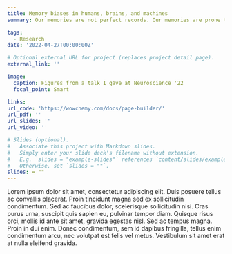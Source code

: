 ```yaml
---
title: Memory biases in humans, brains, and machines
summary: Our memories are not perfect records. Our memories are prone to biases and distortions, from our stereotypes and knowledge of how things "should work". As part of my dissertation, we are examining how different memories are more-or-less susceptible to biases. We find convergent evidence in both human memory representations and in a brain-inspired neural network that these biases are not just errors, but can in fact be reflecting a system that is learning optimally. We are now looking at human brain activity to see if we can predict these memory biases.

tags:
  - Research
date: '2022-04-27T00:00:00Z'

# Optional external URL for project (replaces project detail page).
external_link: ''

image:
  caption: Figures from a talk I gave at Neuroscience '22
  focal_point: Smart

links:
url_code: 'https://wowchemy.com/docs/page-builder/'
url_pdf: ''
url_slides: ''
url_video: ''

# Slides (optional).
#   Associate this project with Markdown slides.
#   Simply enter your slide deck's filename without extension.
#   E.g. `slides = "example-slides"` references `content/slides/example-slides.md`.
#   Otherwise, set `slides = ""`.
slides: = ""
---
```


Lorem ipsum dolor sit amet, consectetur adipiscing elit. Duis posuere tellus ac convallis placerat. Proin tincidunt magna sed ex sollicitudin condimentum. Sed ac faucibus dolor, scelerisque sollicitudin nisi. Cras purus urna, suscipit quis sapien eu, pulvinar tempor diam. Quisque risus orci, mollis id ante sit amet, gravida egestas nisl. Sed ac tempus magna. Proin in dui enim. Donec condimentum, sem id dapibus fringilla, tellus enim condimentum arcu, nec volutpat est felis vel metus. Vestibulum sit amet erat at nulla eleifend gravida.
